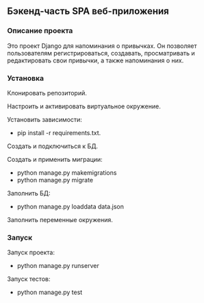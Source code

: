 ## Бэкенд-часть SPA веб-приложения

### Описание проекта

Это проект Django для напоминания о привычках. 
Он позволяет пользователям регистрироваться, создавать, просматривать и редактировать свои привычки, 
а также напоминания о них.


### Установка

Клонировать репозиторий.

Настроить и активировать виртуальное окружение.

Установить зависимости:
* pip install -r requirements.txt.

Создать и подключиться к БД.

Создать и применить миграции:
* python manage.py makemigrations
* python manage.py migrate

Заполнить БД: 
* python manage.py loaddata data.json

Заполнить переменные окружения.

### Запуск

Запуск проекта:
* python manage.py runserver

Запуск тестов:
* python manage.py test
